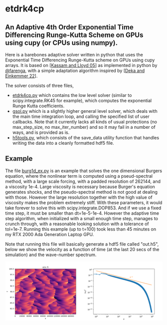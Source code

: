 # etdrk4cp 
## An Adaptive 4th Order Exponential Time Differencing Runge-Kutta Scheme on GPUs using cupy (or CPUs using numpy).

Here is a barebones adaptive solver written in python that uses the Exponential Time Differencing Runge-Kutta scheme on GPUs using cupy arrays. It is based on [[Kassam and Lloyd 05](https://doi.org/10.1137/S1064827502410633)] as 
implemented in python by [@farenga](https://github.com/farenga/ETDRK4), with a simple adaptation algorithm inspired by [[Deka and Einkemmer 22](https://doi.org/10.1016/j.camwa.2022.07.011)].

The solver consists of three files, 

- [etdrk4cp.py](etdrk4cp.py) which contains the low level solver (similar to scipy.integrate.RK45 for example), which computes the exponential Runge Kutta coefficients. 
- [gsol.py](gsol.py) which is a slightly higher general level solver, which deals with the main time integration loop, and calling the specified list of user callbacks. Note that it currently lacks all kinds of usual protections (no max_step_size, no max_iter_number) and so it may fail in a number of ways, and is provided as is.
- [h5tools.py](h5tools.py), which consists of the save_data utility function that handles writing the data into a cleanly formatted hdf5 file.

## Example

The file [burg1d_ex.py](burg1d_ex.py) is an example that solves the one dimensional Burgers equation, where the nonlinear term is computed using a pseud-spectral method, with a large scale forcing, with a padded resolution of 262144, and a viscosity 1e-4. Large viscosity is necessary because Burger's equation generates shocks, and the pseudo-spectral method is not good at dealing with those. However the large resolution together with the high value of viscosity makes the problem extremely stiff. With these parameters, it would take forever to solve this with scipy.integrate.DOP853. And if we use a fixed time step, it must be smaller than dt=1e-5-1e-4. However the adaptive time step algorithm, when initialized with a small enough time step, manages to crunch through, with a reasonable looking solution with a tolerance of tol=1e-7. Running this example (up to t=100) took less than 45 minutes on my RTX 2000 Ada Generation Laptop GPU.

Note that running this file will basically generate a hdf5 file called "out.h5", below we show the velocity as a function of time (at the last 20 secs of the simulation) and the wave-number spectrum.

![burg1d](https://github.com/gurcani/img/blob/main/burg1d.png)
